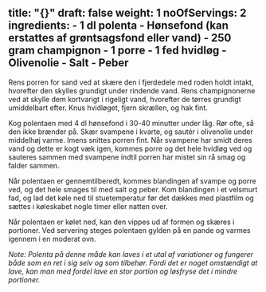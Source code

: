 title: "{}"
draft: false
weight: 1
noOfServings: 2
ingredients:
	- 1 dl polenta
	- Hønsefond (kan erstattes af grøntsagsfond eller vand)
	- 250 gram champignon
	- 1 porre
	- 1 fed hvidløg
	- Olivenolie
	- Salt
	- Peber
---

Rens porren for sand ved at skære den i fjerdedele med roden holdt
intakt, hvorefter den skylles grundigt under rindende vand. Rens
champignonerne ved at skylle dem kortvarigt i rigeligt vand, hvorefter
de tørres grundigt umiddelbart efter. Knus hvidløget, fjern skrællen, og
hak fint.

Kog polentaen med 4 dl hønsefond i 30-40 minutter under låg. Rør ofte,
så den ikke brænder på. Skær svampene i kvarte, og sautér i olivenolie
under middelhøj varme. Imens snittes porren fint. Når svampene har smidt
deres vand og dette er kogt væk igen, kommes porre og det hele hvidløg
ved og sauteres sammen med svampene indtil porren har mistet sin rå smag
og falder sammen.

Når polentaen er gennemtilberedt, kommes blandingen af svampe og porre
ved, og det hele smages til med salt og peber. Kom blandingen i et
velsmurt fad, og lad det køle ned til stuetemperatur før det dækkes med
plastfilm og sættes i køleskabet nogle timer eller natten over.

Når polentaen er kølet ned, kan den vippes ud af formen og skæres i
portioner. Ved servering steges polentaen gylden på en pande og varmes
igennem i en moderat ovn.

*Note: Polenta på denne måde kan laves i et utal af variationer og
fungerer både som en ret i sig selv og som tilbehør. Fordi det er noget
omstændigt at lave, kan man med fordel lave en stor portion og løsfryse
det i mindre portioner.*

